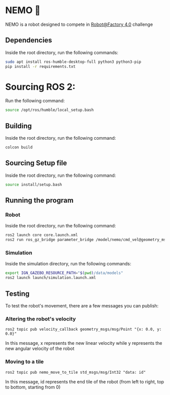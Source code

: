 # NEMO 🐠

NEMO is a robot designed to compete in [Robot@Factory 4.0](https://www.festivalnacionalrobotica.pt/2023/en/robotfactory-4-0-en/) challenge

## Dependencies

Inside the root directory, run the following commands:

```sh
sudo apt install ros-humble-desktop-full python3 python3-pip
pip install -r requirements.txt
```

<!-- Also make sure the serial port `/dev/tty1` is available on your system. -->

# Sourcing ROS 2:

Run the following command:

```sh
source /opt/ros/humble/local_setup.bash
```

## Building

Inside the root directory, run the following command:

```sh
colcon build
```

## Sourcing Setup file

Inside the root directory, run the following command:

```sh
source install/setup.bash
```

## Running the program

### Robot

Inside the root directory, run the following command:

```sh
ros2 launch core core.launch.xml
ros2 run ros_gz_bridge parameter_bridge /model/nemo/cmd_vel@geometry_msgs/msg/Twist@ignition.msgs.Twist
```

### Simulation

Inside the simulation directory, run the following commands:

```sh
export IGN_GAZEBO_RESOURCE_PATH="$(pwd)/data/models"
ros2 launch launch/simulation.launch.xml
```

## Testing

To test the robot's movement, there are a few messages you can publish:

### Altering the robot's velocity

```
ros2 topic pub velocity_callback geometry_msgs/msg/Point "{x: 0.0, y: 0.0}"
```

In this message, x represents the new linear velocity while y represents the new angular velocity of the robot

### Moving to a tile

```
ros2 topic pub nemo_move_to_tile std_msgs/msg/Int32 "data: id"
```

In this message, id represents the end tile of the robot (from left to right, top to bottom, starting from 0)
